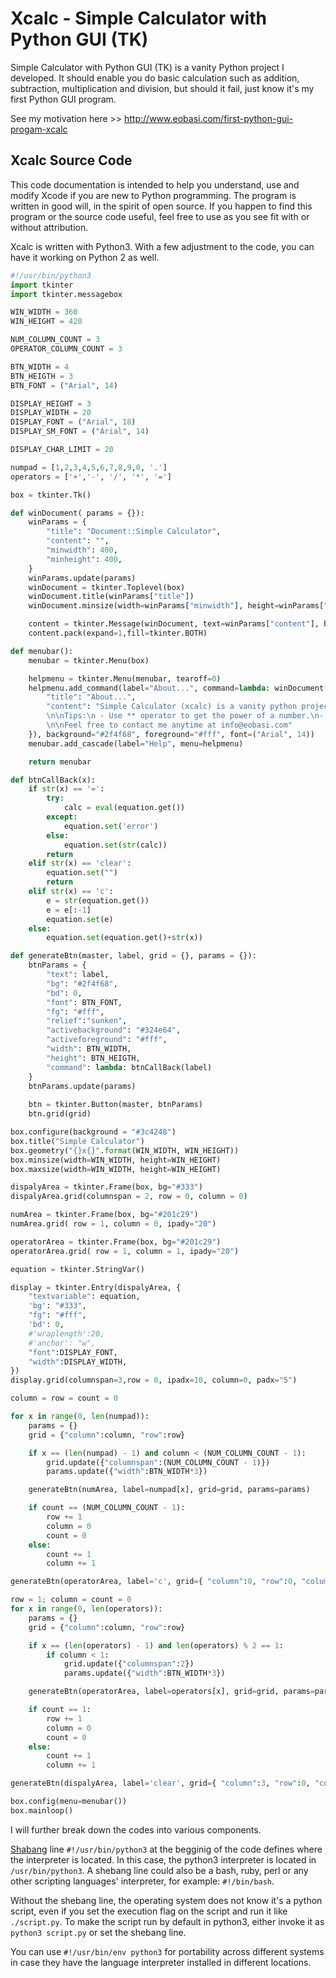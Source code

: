 # Xcalc - Simple Calculator with Python GUI (TK)
Simple Calculator with Python GUI (TK) is a vanity Python project I developed. It should enable you do basic calculation such as addition, subtraction, multiplication and division, but should it fail, just know it's my first Python GUI program.

See my motivation here >> http://www.eobasi.com/first-python-gui-progam-xcalc

## Xcalc Source Code
This code documentation is intended to help you understand, use and modify Xcode if you are new to Python programming. The program is written in good will, in the spirit of open source. If you happen to find this program or the source code useful, feel free to use as you see fit with or without attribution.

Xcalc is written with Python3. With a few adjustment to the code, you can have it working on Python 2 as well.

```python
#!/usr/bin/python3
import tkinter
import tkinter.messagebox

WIN_WIDTH = 360
WIN_HEIGHT = 420

NUM_COLUMN_COUNT = 3
OPERATOR_COLUMN_COUNT = 3

BTN_WIDTH = 4
BTN_HEIGTH = 3
BTN_FONT = ("Arial", 14)

DISPLAY_HEIGHT = 3
DISPLAY_WIDTH = 20
DISPLAY_FONT = ("Arial", 18)
DISPLAY_SM_FONT = ("Arial", 14)

DISPLAY_CHAR_LIMIT = 20

numpad = [1,2,3,4,5,6,7,8,9,0, '.']
operators = ['+','-', '/', '*', '=']

box = tkinter.Tk()

def winDocument( params = {}):
    winParams = {
        "title": "Document::Simple Calculator",
        "content": "",
        "minwidth": 400,
        "minheight": 400,
    }
    winParams.update(params)
    winDocument = tkinter.Toplevel(box)
    winDocument.title(winParams["title"])
    winDocument.minsize(width=winParams["minwidth"], height=winParams["minheight"])

    content = tkinter.Message(winDocument, text=winParams["content"], background="#2f4f68", foreground="#fff", font=("Arial", 14))
    content.pack(expand=1,fill=tkinter.BOTH)

def menubar():
    menubar = tkinter.Menu(box)

    helpmenu = tkinter.Menu(menubar, tearoff=0)
    helpmenu.add_command(label="About...", command=lambda: winDocument(params={
        "title": "About...",
        "content": "Simple Calculator (xcalc) is a vanity python project by Ebenezer Obasi (www.eobasi.com). It should enable you do basic calculation such as addition, substraction, multiplication and division, but should it fail, just know it's my first Python GUI program.\
        \n\nTips:\n - Use ** operator to get the power of a number.\n- Use // operator to get the floor of numbers divided.\
        \n\nFeel free to contact me anytime at info@eobasi.com"
    }), background="#2f4f68", foreground="#fff", font=("Arial", 14))
    menubar.add_cascade(label="Help", menu=helpmenu)

    return menubar

def btnCallBack(x):
    if str(x) == '=':
        try:
            calc = eval(equation.get())
        except:
            equation.set('error')
        else:
            equation.set(str(calc))
        return
    elif str(x) == 'clear':
        equation.set("")
        return
    elif str(x) == 'c':
        e = str(equation.get())
        e = e[:-1]
        equation.set(e)
    else:
        equation.set(equation.get()+str(x))

def generateBtn(master, label, grid = {}, params = {}):
    btnParams = {
        "text": label,
        "bg": "#2f4f68",
        "bd": 0,
        "font": BTN_FONT,
        "fg": "#fff",
        "relief":"sunken",
        "activebackground": "#324e64",
        "activeforeground": "#fff",
        "width": BTN_WIDTH,
        "height": BTN_HEIGTH,
        "command": lambda: btnCallBack(label)
    }
    btnParams.update(params)
    
    btn = tkinter.Button(master, btnParams)
    btn.grid(grid)

box.configure(background = "#3c4248")
box.title("Simple Calculator")
box.geometry("{}x{}".format(WIN_WIDTH, WIN_HEIGHT))
box.minsize(width=WIN_WIDTH, height=WIN_HEIGHT)
box.maxsize(width=WIN_WIDTH, height=WIN_HEIGHT)

dispalyArea = tkinter.Frame(box, bg="#333")
dispalyArea.grid(columnspan = 2, row = 0, column = 0)

numArea = tkinter.Frame(box, bg="#201c29")
numArea.grid( row = 1, column = 0, ipady="20")

operatorArea = tkinter.Frame(box, bg="#201c29")
operatorArea.grid( row = 1, column = 1, ipady="20")

equation = tkinter.StringVar()

display = tkinter.Entry(dispalyArea, {
    "textvariable": equation,
    'bg': "#333",
    "fg": "#fff",
    'bd': 0,
    #'wraplength':20,
    #'anchor': "w",
    "font":DISPLAY_FONT,
    "width":DISPLAY_WIDTH,
})
display.grid(columnspan=3,row = 0, ipadx=10, column=0, padx="5")

column = row = count = 0

for x in range(0, len(numpad)):
    params = {}
    grid = {"column":column, "row":row}

    if x == (len(numpad) - 1) and column < (NUM_COLUMN_COUNT - 1):
        grid.update({"columnspan":(NUM_COLUMN_COUNT - 1)})
        params.update({"width":BTN_WIDTH*3})

    generateBtn(numArea, label=numpad[x], grid=grid, params=params)

    if count == (NUM_COLUMN_COUNT - 1):
        row += 1
        column = 0
        count = 0
    else:
        count += 1
        column += 1

generateBtn(operatorArea, label='c', grid={ "column":0, "row":0, "columnspan":2}, params={"width":BTN_WIDTH*3})

row = 1; column = count = 0
for x in range(0, len(operators)):
    params = {}
    grid = {"column":column, "row":row}

    if x == (len(operators) - 1) and len(operators) % 2 == 1:
        if column < 1:
            grid.update({"columnspan":2})
            params.update({"width":BTN_WIDTH*3})

    generateBtn(operatorArea, label=operators[x], grid=grid, params=params)

    if count == 1:
        row += 1
        column = 0
        count = 0
    else:
        count += 1
        column += 1

generateBtn(dispalyArea, label='clear', grid={ "column":3, "row":0, "columnspan":1})

box.config(menu=menubar())
box.mainloop()
```
I will further break down the codes into various components.

[Shabang](https://en.wikipedia.org/wiki/Shebang_(Unix)) line `#!/usr/bin/python3` at the begginig of the code defines where the interpreter is located. In this case, the python3 interpreter is located in `/usr/bin/python3`. A shebang line could also be a bash, ruby, perl or any other scripting languages' interpreter, for example: `#!/bin/bash`.

Without the shebang line, the operating system does not know it's a python script, even if you set the execution flag on the script and run it like `./script.py`. To make the script run by default in python3, either invoke it as `python3 script.py` or set the shebang line.

You can use `#!/usr/bin/env python3` for portability across different systems in case they have the language interpreter installed in different locations.
